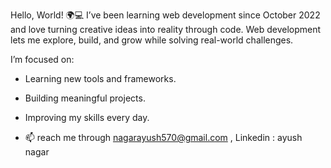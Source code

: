  Hello, World! 🌍💻
 I’ve been learning web development since October 2022 and love turning creative ideas into reality through code. Web development lets me explore, build, and grow while solving real-world challenges.
 
I’m focused on:
- Learning new tools and frameworks.
- Building meaningful projects.
- Improving my skills every day.

- 📫 reach me through nagarayush570@gmail.com , Linkedin : ayush nagar

<!---
ayush7704/ayush7704 is a ✨ special ✨ repository because its `README.md` (this file) appears on your GitHub profile.
You can click the Preview link to take a look at your changes.
--->
